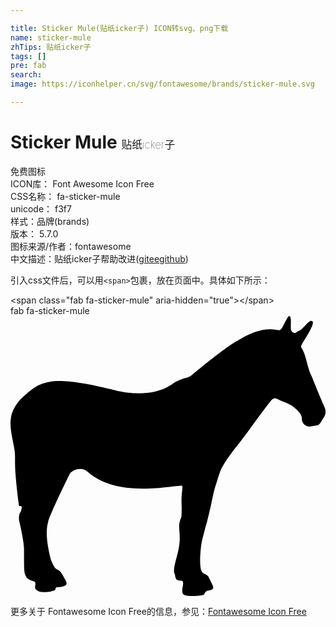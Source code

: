 ```yaml
---

title: Sticker Mule(贴纸icker子) ICON转svg、png下载
name: sticker-mule
zhTips: 贴纸icker子
tags: []
pre: fab
search: 
image: https://iconhelper.cn/svg/fontawesome/brands/sticker-mule.svg

---
```


# Sticker Mule  <small style="font-size: 60%;font-weight: 100">贴纸icker子</small>


<div class="detail-page">
<p>
<span><span class="badge-success badge">免费图标</span> </span>
<br/>
<span>
ICON库：
<span class="badge-secondary badge">Font Awesome Icon Free</span> 
</span>
<br/>
<span>
CSS名称：
<span class="badge-secondary badge">fa-sticker-mule</span> 
</span>
<br/>
<span>
unicode：
<span class="badge-secondary badge">f3f7</span> 
<copy-btn content='f3f7' btn-title=""></copy-btn>
<copy-btn :content='String.fromCodePoint(parseInt("f3f7", 16))' btn-title="复制U"></copy-btn>
</span><br/><span>样式：<span class="badge-light badge">品牌(brands)</span></span>
<br/>
<span>
版本：
<span class="badge-secondary badge">5.7.0</span> 
</span>
<br/>
<span>图标来源/作者：<span class="badge-light badge">fontawesome</span></span> 
<br/>
<span class="zh-detail">中文描述：<span class="badge-primary badge">贴纸icker子</span><span class="help-link"><span>帮助改进</span>(<a href="https://gitee.com/liuwave/icon-helper/edit/master/json/fontawesome/brands/sticker-mule.json" target="_blank" rel="noopener noreferrer">gitee</a><a href="https://github.com/liuwave/icon-helper/edit/master/json/fontawesome/brands/sticker-mule.json" target="_blank" rel="noopener noreferrer">github</a></span>)</span><br/>
</p>
</div>
<div class="alert alert-dark">
  <i class="fab fa-sticker-mule fa-xs"></i>
  <i class="fab fa-sticker-mule fa-sm"></i>
  <i class="fab fa-sticker-mule fa-lg"></i>
  <i class="fab fa-sticker-mule fa-2x"></i>
  <i class="fab fa-sticker-mule fa-3x"></i>
  <i class="fab fa-sticker-mule fa-5x"></i>
  <i class="fab fa-sticker-mule fa-7x"></i>
</div>
<div>
  <p>引入css文件后，可以用<code>&lt;span&gt;</code>包裹，放在页面中。具体如下所示：    
  </p>
  <div class="alert alert-primary" style="font-size: 14px">
    &lt;span class="fab fa-sticker-mule" aria-hidden="true"&gt;&lt;/span&gt;
    <copy-btn content='<span class="fab fa-sticker-mule" aria-hidden="true"></span>'></copy-btn>
  </div>
  <div class="alert alert-secondary">
    <i class="fab fa-sticker-mule"
    style="font-size: 24px"
    aria-hidden="true"></i> fab fa-sticker-mule
    <copy-btn content="fab fa-sticker-mule" btn-title="复制图标名称"></copy-btn>
  </div>
</div>
<div id="svg" class="svg-wrap">
<svg xmlns="http://www.w3.org/2000/svg" viewBox="0 0 576 512"><path d="M561.7 199.6c-1.3.3.3 0 0 0zm-6.2-77.4c-7.7-22.3-5.1-7.2-13.4-36.9-1.6-6.5-3.6-14.5-6.2-20-4.4-8.7-4.6-7.5-4.6-9.5 0-5.3 30.7-45.3 19-46.9-5.7-.6-12.2 11.6-20.6 17-8.6 4.2-8 5-10.3 5-2.6 0-5.7-3-6.2-5-2-5.7 1.9-25.9-3.6-25.9-3.6 0-12.3 24.8-17 25.8-5.2 1.3-27.9-11.4-75.1 18-25.3 13.2-86.9 65.2-87 65.3-6.7 4.7-20 4.7-35.5 16-44.4 30.1-109.6 9.4-110.7 9-110.6-26.8-128-15.2-159 11.5-20.8 17.9-23.7 36.5-24.2 38.9-4.2 20.4 5.2 48.3 6.7 64.3 1.8 19.3-2.7 17.7 7.7 98.3.5 1 4.1 0 5.1 1.5 0 8.4-3.8 12.1-4.1 13-1.5 4.5-1.5 10.5 0 16 2.3 8.2 8.2 37.2 8.2 46.9 0 41.8.4 44 2.6 49.4 3.9 10 12.5 9.1 17 12 3.1 3.5-.5 8.5 1 12.5.5 2 3.6 4 6.2 5 9.2 3.6 27 .3 29.9-2.5 1.6-1.5.5-4.5 3.1-5 5.1 0 10.8-.5 14.4-2.5 5.1-2.5 4.1-6 1.5-10.5-.4-.8-7-13.3-9.8-16-2.1-2-5.1-3-7.2-4.5-5.8-4.9-10.3-19.4-10.3-19.5-4.6-19.4-10.3-46.3-4.1-66.8 4.6-17.2 39.5-87.7 39.6-87.8 4.1-6.5 17-11.5 27.3-7 6 1.9 19.3 22 65.4 30.9 47.9 8.7 97.4-2 112.2-2 2.8 2-1.9 13-.5 38.9 0 26.4-.4 13.7-4.1 29.9-2.2 9.7 3.4 23.2-1.5 46.9-1.4 9.8-9.9 32.7-8.2 43.4.5 1 1 2 1.5 3.5.5 4.5 1.5 8.5 4.6 10 7.3 3.6 12-3.5 9.8 11.5-.7 3.1-2.6 12 1.5 15 4.4 3.7 30.6 3.4 36.5.5 2.6-1.5 1.6-4.5 6.4-7.4 1.9-.9 11.3-.4 11.3-6.5.3-1.8-9.2-19.9-9.3-20-2.6-3.5-9.2-4.5-11.3-8-6.9-10.1-1.7-52.6.5-59.4 3-11 5.6-22.4 8.7-32.4 11-42.5 10.3-50.6 16.5-68.3.8-1.8 6.4-23.1 10.3-29.9 9.3-17 21.7-32.4 33.5-47.4 18-22.9 34-46.9 52-69.8 6.1-7 8.2-13.7 18-8 10.8 5.7 21.6 7 31.9 17 14.6 12.8 10.2 18.2 11.8 22.9 1.5 5 7.7 10.5 14.9 9.5 10.4-2 13-2.5 13.4-2.5 2.6-.5 5.7-5 7.2-8 3.1-5.5 7.2-9 7.2-16.5 0-7.7-.4-2.8-20.6-52.9z"/></svg>
</div>
<detail full-name='fa-sticker-mule'></detail>

<Vssue title="关于“Sticker Mule”的评论" />
    
<div><p>更多关于  Fontawesome Icon Free的信息，参见：<a target="_blank" href="https://iconhelper.cn/fontawesome.html">Fontawesome Icon Free</a>
</p></div>
